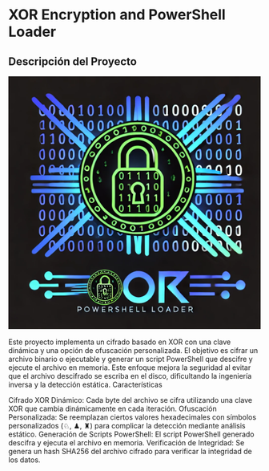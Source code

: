 
# XOR Encryption and PowerShell Loader
## Descripción del Proyecto

<p align="center">
  <img src="/assets/banner.jpg">
</p>

Este proyecto implementa un cifrado basado en XOR con una clave dinámica y una opción de ofuscación personalizada. El objetivo es cifrar un archivo binario o ejecutable y generar un script PowerShell que descifre y ejecute el archivo en memoria. Este enfoque mejora la seguridad al evitar que el archivo descifrado se escriba en el disco, dificultando la ingeniería inversa y la detección estática.
Características

Cifrado XOR Dinámico: Cada byte del archivo se cifra utilizando una clave XOR que cambia dinámicamente en cada iteración.
Ofuscación Personalizada: Se reemplazan ciertos valores hexadecimales con símbolos personalizados (♘, ♟, ♜) para complicar la detección mediante análisis estático.
Generación de Scripts PowerShell: El script PowerShell generado descifra y ejecuta el archivo en memoria.
Verificación de Integridad: Se genera un hash SHA256 del archivo cifrado para verificar la integridad de los datos.
